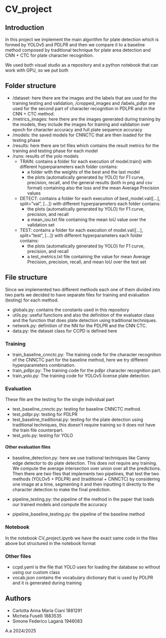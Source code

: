 # CV_project
## Introduction
In this project we implement the main algorithm for plate detection which is formed by YOLOv5 and PDLPR and then we compare it to a baseline method composed by traditional technique for plate area detection and CNN + CTC for plate character recognition.

We used both visual studio as a repository and a python notebook that can work with GPU, so we put both

## Folder structure
- /dataset: here there are the images and the labels that are used for the training testing and validation, /cropped_images and /labels_pdlpr are used for the second part of character recognition in PDLPR and in the CNN + CTC method.
- /metrics_images: here there are the images generated during training by the models, they include the images for training and validation over epoch for character accuracy and full plate sequence accuracy
- /models: the saved models for CNNCTC that are then loaded for the testing phase
- /results: here there are txt files which contains the result metrics for the training and testing phase for each model
- /runs: results of the yolo models
    - TRAIN: contains a folder for each execution of model.train() with different hyperparameters
    each folder contains:
        - a folder with the weights of the best and the last model
        - the plots (automatically generated by YOLO) for F1 curve, precision, recall, and the general results (both in png and csv format) containing also the loss and the mean Average Precision values
    - DETECT: contains a folder for each execution of best_model.val([...], split=”val”, [...]) with different hyperparameters
    each folder contains:
        - the plots (automatically generated by YOLO) for F1 curve, precision, and recall
        - a mean_iou.txt file containing the mean IoU value over the validation set
    - TEST: contains a folder for each execution of model.val([...], split=”test”, [...]) with different hyperparameters
    each folder contains:
        - the plots (automatically generated by YOLO) for F1 curve, precision, and recall
        - a test_metrics.txt file containing the value for mean Average Precision, precision, recall, and mean IoU over the test set


## File structure
Since we implemented two different methods each one of them divided into two parts we decided to have separate files for training and evaluation (testing) for each method.

- globals.py: contains the constants used in this repository
- utils.py: useful functions and also the definition of the evaluator class  and the function that does plate detection using traditional techniques.
- network.py: definition of the NN for the PDLPR and the CNN CTC.
- data.py: the dataset class for CCPD is defined here

### Training
- train_baseline_cnnctc.py: The training code for the character recognition of the CNNCTC part for the baseline method, here we try different hyperparameters combination.
- train_pdlpr.py: The training code for the pdlpr character recognition part.
- train_yolo.py: The training code for YOLOv5 license plate detection.

### Evaluation
These file are the testing for the single individual part
- test_baseline_cnnctc.py: testing for baseline CNNCTC method.
- test_pdlpr.py: testing for PDLPR
- test_baseline_traditional.py: testing for the plate detection using traditional techniques, this doesn't require training so it does not have the train file counterpart.
- test_yolo.py: testing for YOLO
#### Other evaluation files
- baseline_detection.py: here we use traitional techniques like Canny edge detector to do plate detection. This does not require any training. We compute the average intersection over union over all the predictions. 
Then there are two files that implements two pipelines, that test the two methods (YOLOv5 + PDLPR) and (traditional + CNNCTC) by considering one image at a time, segmenting it and then inputting it directly to the character detection to make the final prediction.

- pipeline_testing.py: the pipeline of the method in the paper that loads our trained models and compute the accuracy
- pipeline_baseline_testing.py: the pipeline of the baseline method

### Notebook
In the notebook CV_project.ipynb we have the exact same code in the files above but structured in the notebook format

### Other files
- ccpd.yaml is the file that YOLO uses for loading the database so without using our custom class
- vocab.json contains the vocabulary dictionary that is used by PDLPR and it is generated during training


## Authors

- Carlotta Anna Maria Ciani 1881291
- Michela Fuselli 1883535
- Simone Federico Laganà 1946083 

A.a 2024/2025




